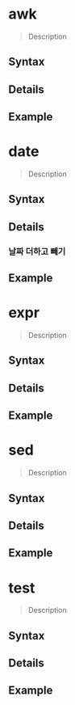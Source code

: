 # awk
> Description
## Syntax 

## Details

## Example 


# date
> Description
## Syntax 

## Details
### 날짜 더하고 빼기
## Example 


# expr 
> Description
## Syntax 

## Details

## Example 

# sed
> Description
## Syntax 

## Details

## Example 

# test 
> Description
## Syntax 

## Details

## Example 

